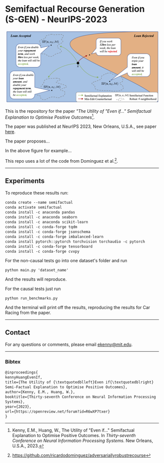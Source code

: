 # Semifactual Recourse Generation (S-GEN) - NeurIPS-2023

![alt text](imgs/title.png "Title")



This is the repository for the paper *"The Utility of "Even if..." Semifactual Explanation to Optimise Positive Outcomes*[^1].

The paper was published at NeurIPS 2023, New Orleans, U.S.A., see paper [here](https://openreview.net/forum?id=R6wXP7txer).

The paper proposes...

In the above figure for example...

This repo uses a lot of the code from Dominguez et al.[^2].

--------------

## Experiments

To reproduce these results run:

```
conda create --name semifactual
conda activate semifactual
conda install -c anaconda pandas
conda install -c anaconda seaborn
conda install -c anaconda scikit-learn
conda install -c conda-forge tqdm
conda install -c conda-forge jsonschema
conda install -c conda-forge imbalanced-learn
conda install pytorch::pytorch torchvision torchaudio -c pytorch
conda install -c conda-forge tensorboard
conda install -c conda-forge cvxpy
```

For the non-causal tests go into one dataset's folder and run
```
python main.py 'dataset_name'
```
And the results will reproduce. 

For the causal tests just run
```
python run_benchmarks.py
```

And the terminal will print off the results, reproducing the results for Car Racing from the paper.

------------------------

## Contact

For any questions or comments, please email ekenny@mit.edu.

-------------------------

### Bibtex

```
@inproceedings{
kennyHuangEvenIf,
title={The Utility of {\textquotedblleft}Even if{\textquotedblright} Semi-Factual Explanation to Optimise Positive Outcomes},
author={Kenny, E.M., Huang, W.},
booktitle={Thirty-seventh Conference on Neural Information Processing Systems},
year={2023},
url={https://openreview.net/forum?id=R6wXP7txer}
}
```


[^1]: Kenny, E.M., Huang, W., The Utility of "Even if..." Semifactual Explanation to Optimise Positive Outcomes. In *Thirty-seventh Conference on Neural Information Processing Systems.* New Orleans, U.S.A., 2023.

[^2]: https://github.com/ricardodominguez/adversariallyrobustrecourse




